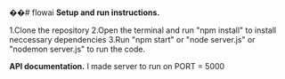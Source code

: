 ��#   f l o w a i 
 
 
**Setup and run instructions.**

1.Clone the repository
2.Open the terminal and run "npm install" to install neccessary dependencies
3.Run "npm start" or "node server.js" or "nodemon server.js" to run the code.

**API documentation.**
I made server to run on PORT = 5000
